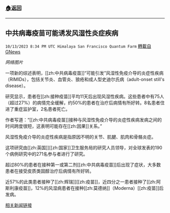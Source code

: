 ###  [:house:返回](README.md)
---


## 中共病毒疫苗可能诱发风湿性炎症疾病
`10/13/2023 8:34 PM UTC Himalaya San Francisco Quantum Farm` [轉載自GNews](https://gnews.org/articles/1830316)

*网络图片*

一项新的综述表明，[[zh:中共病毒疫苗]]“可能引发”风湿性免疫介导的炎症性疾病（RIMIDs），包括关节炎、血管炎、狼疮和成人型史迪尔氏病（adult-onset still's disease）。

研究显示，患者在[[zh:接种疫苗]]平均11天后出现风湿性疾病。这些患者中有75人（超过27%）的病情完全缓解，约50%的患者在治疗后病情有所好转。8名患者住进了重症监护室，2名患者死亡。

作者写道：“[[zh:中共病毒疫苗]]接种与风湿性免疫介导的炎症性疾病发病之间的时间跨度很短，这表明可能存在[[zh:因果]]关系。”

风湿性免疫介导的炎症性疾病是指原因不明的关节、肌腱、肌肉和骨骼炎症。

这项研究由[[zh:英国]][[zh:国家]]卫生服务局的研究人员领导，对全球发表的190个病例研究中的271名参与者进行了研究。

超过80%的患者在接种第一或第二剂[[zh:中共病毒疫苗]]后出现了症状，大多数患者在接受皮质类固醇治疗后病情有所好转。

近57%的此类患者接种了[[zh:辉瑞]][[zh:疫苗]]，近四分之一患者接种了[[zh:阿斯利康疫苗]]，12%的风湿病患者在接种[[zh:莫德纳]]（Moderna）[[zh:疫苗]]后发病。


[相关新闻链接](https://www.theepochtimes.com/health/covid-19-vaccines-may-trigger-rheumatic-inflammatory-diseases-study-5508547)
